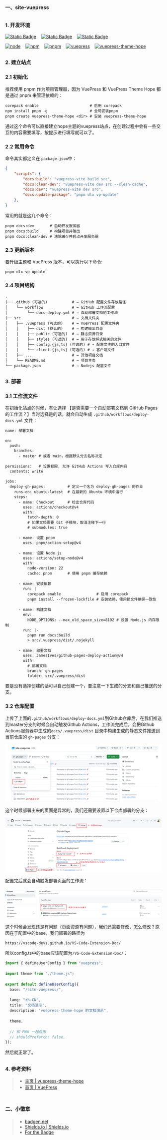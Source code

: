 # <font size=3>一、site-vuepress</font>

## <font size=3>1. 开发环境</font>

[![Static Badge](https://img.shields.io/badge/author-%E8%8B%8F%E6%9C%A8-blue?style=for-the-badge)](https://sumumm.github.io/)&nbsp;&nbsp;&nbsp;&nbsp;[![Static Badge](https://img.shields.io/badge/GITHUB-sumumm-blue?style=for-the-badge&logo=github)](https://github.com/sumumm)&nbsp;&nbsp;&nbsp;&nbsp;[![Static Badge](https://img.shields.io/badge/NPM-sumumm-blue?style=for-the-badge&logo=npm&logoSize=3&labelColor=%23CB3837)](https://www.npmjs.com/~sumumm)

[![node](https://badgen.net/static/node/v22.16.0/F96854)](https://nodejs.org/dist/v22.16.0/node-v22.16.0-win-x64.zip)&nbsp;&nbsp;&nbsp;&nbsp;[![npm](https://badgen.net/static/npm/10.9.2/F96854)](https://badgen.net/static/npm/10.9.2/F96854)&nbsp;&nbsp;&nbsp;&nbsp;[![pnpm](https://badgen.net/static/pnpm/10.11.1/F96854)](https://github.com/pnpm/pnpm)&nbsp;&nbsp;&nbsp;&nbsp;[![vuepress](https://badgen.net/static/vuepress/2.0.0-rc.23/cyan)](https://github.com/vuepress/core/releases/tag/v2.0.0-rc.23)&nbsp;&nbsp;&nbsp;&nbsp;[![vuepress-theme-hope](https://badgen.net/static/vuepress-theme-hope/2.0.0-rc.92/cyan)](https://github.com/vuepress-theme-hope/vuepress-theme-hope/releases/tag/v2.0.0-rc.92)

## <font size=3>2. 建立站点</font>

### <font size=3>2.1 初始化</font>

推荐使用 pnpm 作为项目管理器，因为 VuePress 和 VuePress Theme Hope 都是通过 pnpm 来管理依赖的：

```shell
corepack enable                       # 启用 corepack 
npm install pnpm -g                   # 全局安装pnpm
pnpm create vuepress-theme-hope <dir> # 安装 vuepress-theme-hope
```

通过这个命令可以直接建立hope主题的vuepress站点，在创建过程中会有一些交互的内容需要填写，按提示进行填写就可以了。

### <font size=3>2.2 常用命令</font>

命令其实都定义在 `package.json`中：

```json
{
    "scripts": {
        "docs:build": "vuepress-vite build src",
        "docs:clean-dev": "vuepress-vite dev src --clean-cache",
        "docs:dev": "vuepress-vite dev src",
        "docs:update-package": "pnpm dlx vp-update"
    },
}
```

常用的就是这几个命令：

```shell
pnpm docs:dev       # 启动开发服务器
pnpm docs:build     # 构建项目并输出
pnpm docs:clean-dev # 清除缓存并启动开发服务器
```

### <font size=3>2.3 更新版本</font>

要升级主题和 VuePress 版本，可以执行以下命令:

```shell
pnpm dlx vp-update
```

### <font size=3>2.4 项目结构</font>

```shell
.
├── .github (可选的)           # → GitHub 配置文件存放路径
│    └── workflow             # → GitHub 工作流配置
│         └── docs-deploy.yml # → 自动部署文档的工作流
├── src                       # → 文档文件夹
│    ├── .vuepress (可选的)    # → VuePress 配置文件夹
│    │    ├── dist (默认的)    # → 构建输出目录
│    │    ├── public (可选的)  # → 静态资源目录
│    │    ├── styles (可选的)  # → 用于存放样式相关的文件
│    │    ├── config.{js,ts} (可选的) # → 配置文件的入口文件
│    │    └── client.{js,ts} (可选的) # → 客户端文件
│    ├── ...                  # → 其他项目文档
│    └── README.md            # → 项目主页
└── package.json              # → Nodejs 配置文件
```

## <font size=3>3. 部署</font>

### <font size=3>3.1 工作流文件</font>

在初始化站点的时候，有让选择 【是否需要一个自动部署文档到 GitHub Pages 的工作流？】当时选择是的话，就会自动生成 `.github/workflows/deploy-docs.yml` 文件：

```shell
name: 部署文档

on:
  push:
    branches:
      - master # 或者 main，根据默认分支名称决定

permissions:   # 设置权限, 允许 GitHub Actions 写入仓库内容
  contents: write

jobs:
  deploy-gh-pages:          # 定义一个名为 deploy-gh-pages 的作业
    runs-on: ubuntu-latest  # 在最新的 Ubuntu 环境中运行
    steps:
      - name: Checkout      # 检出仓库代码
        uses: actions/checkout@v4
        with:
          fetch-depth: 0
          # 如果文档需要 Git 子模块，取消注释下一行
          # submodules: true

      - name: 设置 pnpm
        uses: pnpm/action-setup@v4

      - name: 设置 Node.js
        uses: actions/setup-node@v4
        with:
          node-version: 22
          cache: pnpm       # 使用 pnpm 缓存依赖

      - name: 安装依赖
        run: |
          corepack enable                # 启用 corepack
          pnpm install --frozen-lockfile # 安装依赖，使用锁文件确保一致性

      - name: 构建文档
        env:
          NODE_OPTIONS: --max_old_space_size=8192 # 设置 Node.js 内存限制
        run: |-
          pnpm run docs:build
          > src/.vuepress/dist/.nojekyll

      - name: 部署文档
        uses: JamesIves/github-pages-deploy-action@v4
        with:
          # 部署文档
          branch: gh-pages
          folder: src/.vuepress/dist

```

要是没有选择创建的话可以自己创建一个，要注意一下生成的分支和自己推送的分支。

### <font size=3>3.2 仓库配置</font>

上传了上面的`.github/workflows/deploy-docs.yml`到Github仓库后，在我们推送到master分支的时候会自动触发Github Actions，工作流完成后，会把Github Actions服务器中生成的`docs/.vuepress/dist` 目录中构建生成的静态文件推送到当前仓库的 `gh-pages` 分支：

![image-20250605222730513](README/img/image-20250605222730513.png)

这个时候部署出来的页面是异常的，我们还需要设置以下仓库部署的分支：

![image-20250605223142965](README/img/image-20250605223142965.png)

配置完后就会自动触发部署页面的工作流：

![image-20250605222910146](README/img/image-20250605222910146.png)

这个时候会发现还是有问题（页面资源有问题），我们还需要修改，怎么修改？原因在于配置中的base，我们部署的路径为

```shell
https://vscode-devs.github.io/VS-Code-Extension-Doc/
```

所以config.ts中的base应该配置为`/VS-Code-Extension-Doc/`：

```ts
import { defineUserConfig } from "vuepress";

import theme from "./theme.js";

export default defineUserConfig({
  base: "/site-vuepress/",

  lang: "zh-CN",
  title: "文档演示",
  description: "vuepress-theme-hope 的文档演示",

  theme,

  // 和 PWA 一起启用
  // shouldPrefetch: false,
});

```

然后就正常了。

## <font size=3>4. 参考资料</font>

> - [主页 | vuepress-theme-hope](https://theme-hope.vuejs.press/zh/)
> - [首页 | VuePress](https://vuepress.vuejs.org/zh/)

# <font size=3>二、小徽章</font>

>- [badgen.net](https://badgen.net/)
>- [Shields.io | Shields.io](https://shields.io/)
>- [For the Badge](https://forthebadge.com/)

